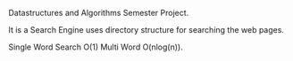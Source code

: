 Datastructures and Algorithms Semester Project.

It is a Search Engine uses directory structure for searching the web pages.

Single Word Search O(1) Multi Word O(nlog(n)).
